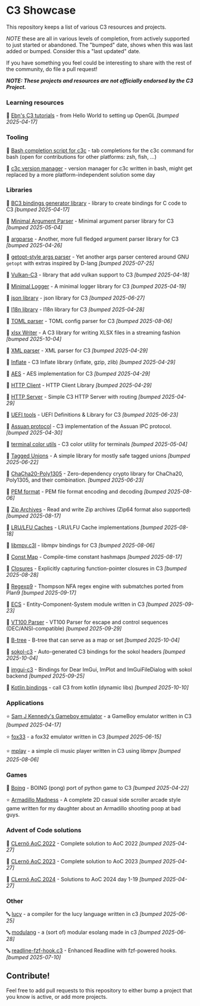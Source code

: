 # C3 Showcase

This repository keeps a list of various C3 resources and projects.

*NOTE* these are all in various levels of completion, from actively supported to just started or abandoned. The "bumped" date,
shows when this was last added or bumped. Consider this a "last updated" date.

If you have something you feel could be interesting to share with the rest of the community, do file a pull request!

***NOTE: These projects and resources are not officially endorsed by the C3 Project.***

### Learning resources

📖 [Ebn's C3 tutorials](https://ebn.codeberg.page/programming/c3/) - from Hello World to setting up OpenGL *[bumped 2025-04-17]*

### Tooling

🔨 [Bash completion script for c3c](https://github.com/BWindey/c3c-bash-completions/) - tab completions for the c3c command for bash (open for contributions for other platforms: zsh, fish, ...)

🔨 [c3c version manager](https://github.com/BWindey/c3vm) - version manager for c3c written in bash, might get replaced by a more platform-independent solution some day

### Libraries

📁 [BC3 bindings generator library](https://github.com/vssukharev/bc3) - library to create bindings for C code to C3 *[bumped 2025-04-17]*

📁 [Minimal Argument Parser](https://github.com/FoxKiana/c3-argparser) - Minimal argument parser library for C3 *[bumped 2025-05-04]*

📁 [argparse](https://github.com/joshring/argparse) - Another, more full fledged argument parser library for C3 *[bumped 2025-04-26]*

📁 [getopt-style args parser](https://github.com/NotsoanoNimus/getopt.c3l) - Yet another args parser centered around GNU `getopt` with extras inspired by D-lang *[bumped 2025-07-25]*

📁 [Vulkan-C3](https://github.com/hucancode/vulkan-c3) - library that add vulkan support to C3 *[bumped 2025-04-18]*

📁 [Minimal Logger](https://github.com/FoxKiana/c3-logger) - A minimal logger library for C3 *[bumped 2025-04-19]*

📁 [json library](https://github.com/hwchen/json-c3) - json library for C3 *[bumped 2025-06-27]*

📁 [I18n library](https://github.com/tahadostifam/i18n-c3) - I18n library for C3 *[bumped 2025-04-28]*

📁 [TOML parser](https://github.com/konimarti/toml.c3l) - TOML config parser for C3 *[bumped 2025-08-06]*

📁 [xlsx Writer](https://github.com/radekm/xlsx-writer) - A C3 library for writing XLSX files in a streaming fashion *[bumped 2025-10-04]*

📁 [XML parser](https://github.com/tonis2/xml.c3) - XML parser for C3 *[bumped 2025-04-29]*

📁 [Inflate](https://github.com/konimarti/tinf.c3l) - C3 Inflate library (inflate, gzip, zlib) *[bumped 2025-04-29]*

📁 [AES](https://github.com/konimarti/aes.c3l) - AES implementation for C3 *[bumped 2025-04-29]*

📁 [HTTP Client](https://github.com/tclesius/http.c3) - HTTP Client Library *[bumped 2025-04-29]*

📁 [HTTP Server](https://github.com/velikoss/c3-api) - Simple C3 HTTP Server with routing *[bumped 2025-04-29]*

📁 [UEFI tools](https://github.com/NotsoanoNimus/uefi.c3l) - UEFI Definitions & Library for C3 *[bumped 2025-06-23]*

📁 [Assuan protocol](https://github.com/konimarti/assuan.c3l) - C3 implementation of the Assuan IPC protocol. *[bumped 2025-04-30]*

📁 [terminal color utils](https://github.com/FoxKiana/c3-colorutil) - C3 color utility for terminals *[bumped 2025-05-04]*

📁 [Tagged Unions](https://github.com/Book-reader/tagged_unions.c3l) - A simple library for mostly safe tagged unions *[bumped 2025-06-22]*

📁 [ChaCha20-Poly1305](https://github.com/NotsoanoNimus/chacha20_aead.c3l) - Zero-dependency crypto library for ChaCha20, Poly1305, and their combination. *[bumped 2025-06-23]*

📁 [PEM format](https://github.com/konimarti/pem.c3l) - PEM file format encoding and decoding *[bumped 2025-08-06]*

📁 [Zip Archives](https://github.com/konimarti/zip.c3l) - Read and write Zip archives (Zip64 format also supported) *[bumped 2025-08-17]*

📁 [LRU/LFU Caches](https://github.com/konimarti/cache.c3l) - LRU/LFU Cache implementations *[bumped 2025-08-18]*

📁 [libmpv.c3l](https://github.com/Book-reader/libmpv.c3l) - libmpv bindings for C3 *[bumped 2025-08-06]*

📁 [Const Map](https://github.com/Book-reader/const_map.c3l) - Compile-time constant hashmaps *[bumped 2025-08-17]*

📁 [Closures](https://github.com/Book-reader/closures.c3l) - Explicitly capturing function-pointer closures in C3 *[bumped 2025-08-28]*

📁 [Regexp9](https://github.com/konimarti/regexp9.c3l) - Thompson NFA regex engine with submatches ported from Plan9 *[bumped 2025-09-17]*

📁 [ECS](https://codeberg.org/m0tholith/c3-ecs) - Entity-Component-System module written in C3 *[bumped 2025-09-23]*

📁 [VT100 Parser](https://github.com/konimarti/vt100.c3l) - VT100 Parser for escape and control sequences (DEC/ANSI-compatible) *[bumped 2025-09-29]*

📁 [B-tree](https://github.com/radekm/btree) - B-tree that can serve as a map or set *[bumped 2025-10-04]*

📁 [sokol-c3](https://github.com/floooh/sokol-c3) - Auto-generated C3 bindings for the sokol headers *[bumped 2025-10-04]*

📁 [imgui-c3](https://github.com/radekm/imgui-c3) - Bindings for Dear ImGui, ImPlot and ImGuiFileDialog with sokol backend *[bumped 2025-09-25]*

📁 [Kotlin bindings](https://github.com/rtc11/c3kt) - call C3 from kotlin (dynamic libs) *[bumped 2025-10-10]*

### Applications

⭐ [Sam J Kennedy's Gameboy emulator](https://github.com/samjkennedy/gbc3) - a GameBoy emulator written in C3 *[bumped 2025-04-17]*

⭐ [fox33](https://github.com/Book-reader/fox33) - a fox32 emulator written in C3 *[bumped 2025-06-15]*

⭐ [mplay](https://github.com/Book-reader/mplay_c3) - a simple cli music player written in C3 using libmpv *[bumped 2025-08-06]*

### Games

👾 [Boing](https://github.com/tekin-tontu/boing) - BOING (pong) port of python game to C3 *[bumped 2025-04-22]*

⭐ [Armadillo Madness](https://github.com/Ronin15/Armadillo_Madness_C3) - A complete 2D casual side scroller arcade style game written for my daughter about an Armadillo shooting poop at bad guys.

### Advent of Code solutions

🎅 [CLernö AoC 2022](https://github.com/lerno/aoc_2022_c3) - Complete solution to AoC 2022 *[bumped 2025-04-27]*

🎅 [CLernö AoC 2023](https://github.com/lerno/aoc_2023_c3) - Complete solution to AoC 2023 *[bumped 2025-04-27]*

🎅 [CLernö AoC 2024](https://github.com/lerno/aoc_2024_c3) - Solutions to AoC 2024 day 1-19 *[bumped 2025-04-27]*

### Other

🔤 [lucy](https://github.com/lucy-language/lucy) - a compiler for the lucy language written in c3 *[bumped 2025-06-25]*

🔤 [modulang](https://github.com/cubedium/modulang) - a (sort of) modular esolang made in c3 *[bumped 2025-06-28]*

🔤 [readline-fzf-hook.c3](https://github.com/shaobosong/readline-fzf-hook.c3) - Enhanced Readline with fzf-powered hooks. *[bumped 2025-07-10]*

## Contribute!

Feel free to add pull requests to this repository to either bump a project that you know is active, or add more projects.
